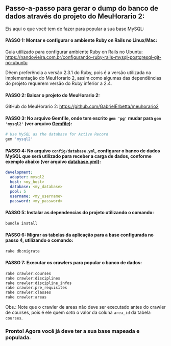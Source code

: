 ## Passo-a-passo para gerar o dump do banco de dados através do projeto do MeuHorario 2:

Eis aqui o que você tem de fazer para popular a sua base MySQL:

#### PASSO 1: Montar e configurar o ambiente Ruby on Rails no Linux/Mac:

Guia utilizado para configurar ambiente Ruby on Rails no Ubuntu: <https://nandovieira.com.br/configurando-ruby-rails-mysql-postgresql-git-no-ubuntu>

Dêem preferência a versão 2.3.1 do Ruby, pois é a versão utilizada na implementação do MeuHorario 2, assim como algumas das dependências do projeto requerem versão do Ruby inferior a 2.4.

#### PASSO 2: Baixar o projeto do MeuHorario 2:

GitHub do MeuHorario 2: <https://github.com/GabrielErbetta/meuhorario2>

#### PASSO 3: No arquivo Gemfile, onde tem escrito `gem 'pg'` mudar para `gem 'mysql2'` (ver arquivo [Gemfile](https://naaramusse.github.io/Holmes-Corp/documents/Gemfile)):

```ruby
# Use MySQL as the database for Active Record  
gem 'mysql2'
```

#### PASSO 4: No arquivo `config/database.yml`, configurar o banco de dados MySQL que será utilizado para receber a carga de dados, conforme exemplo abaixo (ver arquivo [database.yml](https://naaramusse.github.io/Holmes-Corp/documents/database.yml)):

```yaml
development:  
  adapter: mysql2  
  host: <my_host>  
  database: <my_database>  
  pool: 5  
  username: <my_username>  
  password: <my_password>
```

#### PASSO 5: Instalar as dependencias do projeto utilizando o comando:

```bash
bundle install
```

#### PASSO 6: Migrar as tabelas da aplicação para a base configurada no passo 4, utilizando o comando:

```bash
rake db:migrate
```

#### PASSO 7: Executar os crawlers para popular o banco de dados:

```bash
rake crawler:courses  
rake crawler:disciplines  
rake crawler:discipline_infos  
rake crawler:pre_requisites  
rake crawler:classes  
rake crawler:areas
```

Obs.: Note que o crawler de areas não deve ser executado antes do crawler de courses, pois é ele quem _seta_ o valor da coluna `area_id` da tabela `courses`.

### Pronto! Agora você já deve ter a sua base mapeada e populada.


